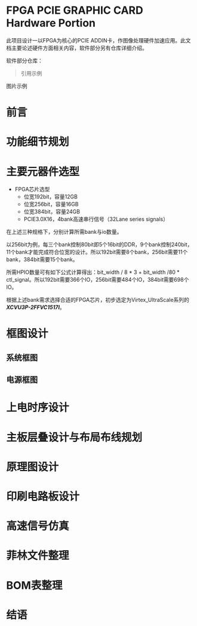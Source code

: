 # FPGA PCIE GRAPHIC CARD Hardware Portion

此项目设计一以FPGA为核心的PCIE ADDIN卡，作图像处理硬件加速应用。此文档主要论述硬件方面相关内容，软件部分另有仓库详细介绍。

软件部分仓库：

> 引用示例

图片示例


# 前言

# 功能细节规划

# 主要元器件选型

* FPGA芯片选型
    * 位宽192bit，容量12GB
    * 位宽256bit，容量16GB
    * 位宽384bit，容量24GB
    * PCIE3.0X16，4bank高速串行信号（32Lane series signals）

在上述三种规格下，分别计算所需bank与io数量。

以256bit为例，每三个bank控制80bit即5个16bit的DDR，9个bank控制240bit，11个bank才能完成符合位宽的设计。所以192bit需要8个bank，256bit需要11个bank，384bit需要15个bank。

所需HPIO数量可有如下公式计算得出：bit_width / 8 * 3 + bit_width /80 * ctl_signal。所以192bit需要366个IO，256bit需要484个IO，384bit需要698个IO。

根据上述bank需求选择合适的FPGA芯片，初步选定为Virtex_UltraScale系列的***XCVU3P-2FFVC1517I***。

# 框图设计

## 系统框图

## 电源框图

# 上电时序设计

# 主板层叠设计与布局布线规划

# 原理图设计

# 印刷电路板设计

# 高速信号仿真

# 菲林文件整理

# BOM表整理

# 结语




